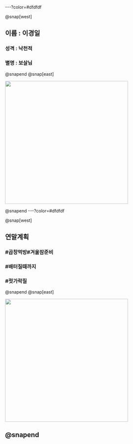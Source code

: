 ---?color=#dfdfdf

@snap[west]

## 이름 : 이경일
### 성격 : 낙천적
### 별명 : 보살님

@snapend
@snap[east]

<img src="https://user-images.githubusercontent.com/29008224/50469127-79181a80-09ee-11e9-8769-55dd76803bf2.JPG" width="400">

@snapend
---?color=#dfdfdf

@snap[west]

## 연말계획
### \#곱창먹방\#겨울잠준비
### \#배터질때까지
### \#젓가락질

@snapend
@snap[east]

<img src="https://user-images.githubusercontent.com/29008224/50469714-05c3d800-09f1-11e9-8fa4-12bb2fb2b58a.jpg" width="400">

@snapend
---
